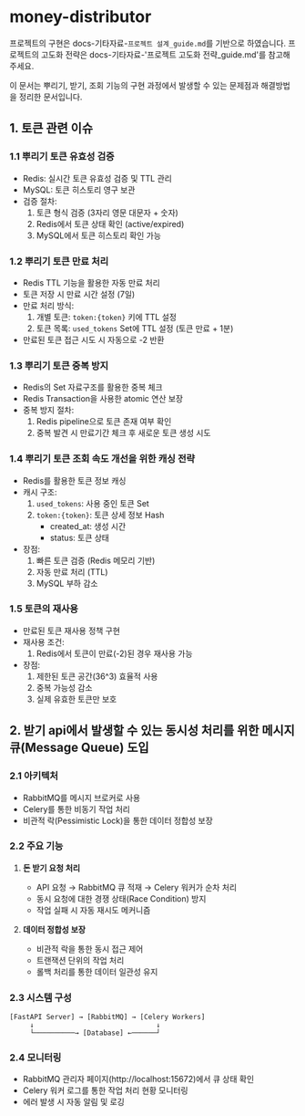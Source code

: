# money-distributor

프로젝트의 구현은 docs-기타자료-`프로젝트 설계_guide.md`를 기반으로 하였습니다. 
프로젝트의 고도화 전략은 docs-기타자료-'프로젝트 고도화 전략_guide.md'를 참고해주세요.

이 문서는 뿌리기, 받기, 조회 기능의 구현 과정에서 발생할 수 있는 문제점과 해결방법을 정리한 문서입니다.

## 1. 토큰 관련 이슈

### 1.1 뿌리기 토큰 유효성 검증
- Redis: 실시간 토큰 유효성 검증 및 TTL 관리
- MySQL: 토큰 히스토리 영구 보관
- 검증 절차:
  1. 토큰 형식 검증 (3자리 영문 대문자 + 숫자)
  2. Redis에서 토큰 상태 확인 (active/expired)
  3. MySQL에서 토큰 히스토리 확인 가능

### 1.2 뿌리기 토큰 만료 처리
- Redis TTL 기능을 활용한 자동 만료 처리
- 토큰 저장 시 만료 시간 설정 (7일)
- 만료 처리 방식:
  1. 개별 토큰: `token:{token}` 키에 TTL 설정
  2. 토큰 목록: `used_tokens` Set에 TTL 설정 (토큰 만료 + 1분)
- 만료된 토큰 접근 시도 시 자동으로 -2 반환

### 1.3 뿌리기 토큰 중복 방지
- Redis의 Set 자료구조를 활용한 중복 체크
- Redis Transaction을 사용한 atomic 연산 보장
- 중복 방지 절차:
  1. Redis pipeline으로 토큰 존재 여부 확인
  2. 중복 발견 시 만료기간 체크 후 새로운 토큰 생성 시도

### 1.4 뿌리기 토큰 조회 속도 개선을 위한 캐싱 전략
- Redis를 활용한 토큰 정보 캐싱
- 캐시 구조:
  1. `used_tokens`: 사용 중인 토큰 Set
  2. `token:{token}`: 토큰 상세 정보 Hash
     - created_at: 생성 시간
     - status: 토큰 상태
- 장점:
  1. 빠른 토큰 검증 (Redis 메모리 기반)
  2. 자동 만료 처리 (TTL)
  3. MySQL 부하 감소

### 1.5 토큰의 재사용
- 만료된 토큰 재사용 정책 구현
- 재사용 조건:
  1. Redis에서 토큰이 만료(-2)된 경우 재사용 가능
- 장점:
  1. 제한된 토큰 공간(36^3) 효율적 사용
  2. 중복 가능성 감소
  3. 실제 유효한 토큰만 보호

## 2. 받기 api에서 발생할 수 있는 동시성 처리를 위한 메시지 큐(Message Queue) 도입

### 2.1 아키텍처
- RabbitMQ를 메시지 브로커로 사용
- Celery를 통한 비동기 작업 처리
- 비관적 락(Pessimistic Lock)을 통한 데이터 정합성 보장

### 2.2 주요 기능
1. **돈 받기 요청 처리**
   - API 요청 → RabbitMQ 큐 적재 → Celery 워커가 순차 처리
   - 동시 요청에 대한 경쟁 상태(Race Condition) 방지
   - 작업 실패 시 자동 재시도 메커니즘

2. **데이터 정합성 보장**
   - 비관적 락을 통한 동시 접근 제어
   - 트랜잭션 단위의 작업 처리
   - 롤백 처리를 통한 데이터 일관성 유지

### 2.3 시스템 구성
```
[FastAPI Server] → [RabbitMQ] → [Celery Workers]
     ↓                              ↓
     └──────────→ [Database] ←──────┘
```

### 2.4 모니터링
- RabbitMQ 관리자 페이지(http://localhost:15672)에서 큐 상태 확인
- Celery 워커 로그를 통한 작업 처리 현황 모니터링
- 에러 발생 시 자동 알림 및 로깅
